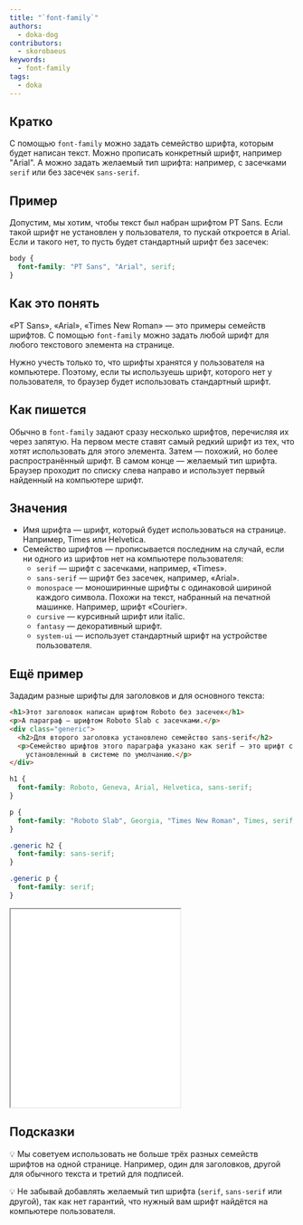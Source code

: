 ```yaml
---
title: "`font-family`"
authors:
  - doka-dog
contributors:
  - skorobaeus
keywords:
  - font-family
tags:
  - doka
---
```


## Кратко

С помощью `font-family` можно задать семейство шрифта, которым будет написан текст. Можно прописать конкретный шрифт, например "Arial". А можно задать желаемый тип шрифта: например, с засечками `serif` или без засечек `sans-serif`.

## Пример

Допустим, мы хотим, чтобы текст был набран шрифтом PT Sans. Если такой шрифт не установлен у пользователя, то пускай откроется в Arial. Если и такого нет, то пусть будет стандартный шрифт без засечек:

```css
body {
  font-family: "PT Sans", "Arial", serif;
}
```

## Как это понять

«PT Sans», «Arial», «Times New Roman» — это примеры семейств шрифтов. С помощью `font-family` можно задать любой шрифт для любого текстового элемента на странице.

Нужно учесть только то, что шрифты хранятся у пользователя на компьютере. Поэтому, если ты используешь шрифт, которого нет у пользователя, то браузер будет использовать стандартный шрифт.

## Как пишется

Обычно в `font-family` задают сразу несколько шрифтов, перечисляя их через запятую. На первом месте ставят самый редкий шрифт из тех, что хотят использовать для этого элемента. Затем — похожий, но более распространённый шрифт. В самом конце — желаемый тип шрифта. Браузер проходит по списку слева направо и использует первый найденный на компьютере шрифт.

## Значения

- Имя шрифта — шрифт, который будет использоваться на странице. Например, Times или Helvetica.
- Семейство шрифтов — прописывается последним на случай, если ни одного из шрифтов нет на компьютере пользователя:
  - `serif` — шрифт с засечками, например, «Times».
  - `sans-serif` — шрифт без засечек, например, «Arial».
  - `monospace` — моноширинные шрифты с одинаковой шириной каждого символа. Похожи на текст, набранный на печатной машинке. Например, шрифт «Courier».
  - `cursive` — курсивный шрифт или italic.
  - `fantasy` — декоративный шрифт.
  - `system-ui` — использует стандартный шрифт на устройстве пользователя.

## Ещё пример

Зададим разные шрифты для заголовков и для основного текста:

```html
<h1>Этот заголовок написан шрифтом Roboto без засечек</h1>
<p>А параграф — шрифтом Roboto Slab с засечками.</p>
<div class="generic">
  <h2>Для второго заголовка установлено семейство sans-serif</h2>
  <p>Семейство шрифтов этого параграфа указано как serif — это шрифт с засечками,
    установленный в системе по умолчанию.</p>
</div>
```

```css
h1 {
  font-family: Roboto, Geneva, Arial, Helvetica, sans-serif;
}

p {
  font-family: "Roboto Slab", Georgia, "Times New Roman", Times, serif;
}

.generic h2 {
  font-family: sans-serif;
}

.generic p {
  font-family: serif;
}
```

<iframe title="Шрифты с засечками и без" src="demos/index/" height="350"></iframe>

## Подсказки

💡 Мы советуем использовать не больше трёх разных семейств шрифтов на одной странице. Например, один для заголовков, другой для обычного текста и третий для подписей.

💡 Не забывай добавлять желаемый тип шрифта (`serif`, `sans-serif` или другой), так как нет гарантий, что нужный вам шрифт найдётся на компьютере пользователя.

